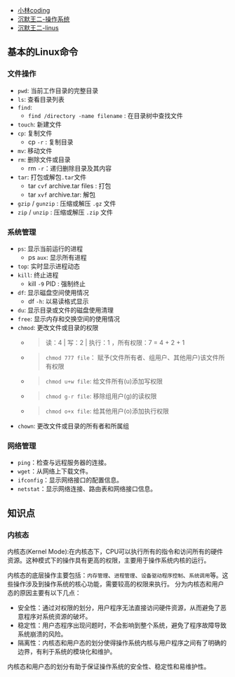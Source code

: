 
- [小林coding](https://xiaolincoding.com/interview/os.html)
- [沉默王二-操作系统](https://javabetter.cn/sidebar/sanfene/os.html)
- [沉默王二-linus](https://javabetter.cn/sidebar/sanfene/linux.html)


## 基本的Linux命令

### 文件操作
- `pwd`: 当前工作目录的完整目录
- `ls`: 查看目录列表
- `find`:
  - `find /directory -name filename` : 在目录树中查找文件
- `touch`: 新建文件
- `cp`: 复制文件
  - cp `-r` : 复制目录
- `mv`: 移动文件
- `rm`: 删除文件或目录
  - rm `-r`：递归删除目录及其内容
- `tar`: 打包或解包`.tar`文件
  - tar `cvf` archive.tar files :  打包
  - tar `xvf` archive.tar: 解包
- `gzip` / `gunzip` : 压缩或解压 `.gz` 文件
- `zip` / `unzip` : 压缩或解压 `.zip` 文件 

### 系统管理

- `ps`: 显示当前运行的进程
  - ps `aux`: 显示所有进程
- `top`: 实时显示进程动态
- `kill`: 终止进程
  - kill `-9` PID : 强制终止
- `df`: 显示磁盘空间使用情况
  - df `-h`: 以易读格式显示
- `du`: 显示目录或文件的磁盘使用清理
- `free`: 显示内存和交换空间的使用情况
- `chmod`: 更改文件或目录的权限 
  - > 读：4  | 写：2 | 执行：1 ，所有权限：7 = 4 + 2 + 1
  - > `chmod 777 file`： 赋予(文件所有者、组用户、其他用户)该文件所有权限
  - > `chmod u+w file`: 给文件所有(u)添加写权限
  - > `chmod g-r file`: 移除组用户(g)的读权限
  - > `chmod o+x file`: 给其他用户(o)添加执行权限
- `chown`: 更改文件或目录的所有者和所属组

### 网络管理

- `ping`：检查与远程服务器的连接。
- `wget`：从网络上下载文件。
- `ifconfig`：显示网络接口的配置信息。
- `netstat`：显示网络连接、路由表和网络接口信息。



## 知识点

### 内核态

内核态(Kernel Mode):在内核态下，CPU可以执行所有的指令和访问所有的硬件资源。这种模式下的操作具有更高的权限，主要用于操作系统内核的运行。

内核态的底层操作主要包括：`内存管理`、`进程管理`、`设备驱动程序控制`、`系统调用`等。这些操作涉及到操作系统的核心功能，需要较高的权限来执行。
分为内核态和用户态的原因主要有以下几点：
- 安全性：通过对权限的划分，用户程序无法直接访问硬件资源，从而避免了恶意程序对系统资源的破坏。
- 稳定性：用户态程序出现问题时，不会影响到整个系统，避免了程序故障导致系统崩溃的风险。
- 隔离性：内核态和用户态的划分使得操作系统内核与用户程序之间有了明确的边界，有利于系统的模块化和维护。

内核态和用户态的划分有助于保证操作系统的安全性、稳定性和易维护性。











  

